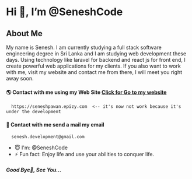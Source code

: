 <h1>Hi 👋, I’m @SeneshCode </h1>   
<h2>About Me</h2>   

My name is Senesh. I am currently studying a full stack software engineering degree in Sri Lanka and I am studying web development these days. Using technology like laravel for backend and react js for front end, I create powerful web applications for my clients. If you also want to work with me, visit my website and contact me from there, I will meet you right away soon.

<h4>🌎 Contact with me using my Web Site <a href="https://seneshpawan.epizy.com">Click for Go to my website</a></h4>   

```
  https://seneshpawan.epizy.com  <-- it's now not work because it's under the development
```

<h4>💬 Contact with me send a mail my email</h4>  

```
  senesh.development@gmail.com
```
   
- 😇 I'm: @SeneshCode
- ⚡ Fun fact: Enjoy life and use your abilities to conquer life.

<h5>Good Bye👋, See You...</h5>   


        
<!---
SeneshCode/SeneshCode is a ✨ special ✨ repository because its `README.md` (this file) appears on your GitHub profile.
You can click the Preview link to take a look at your changes.
--->
